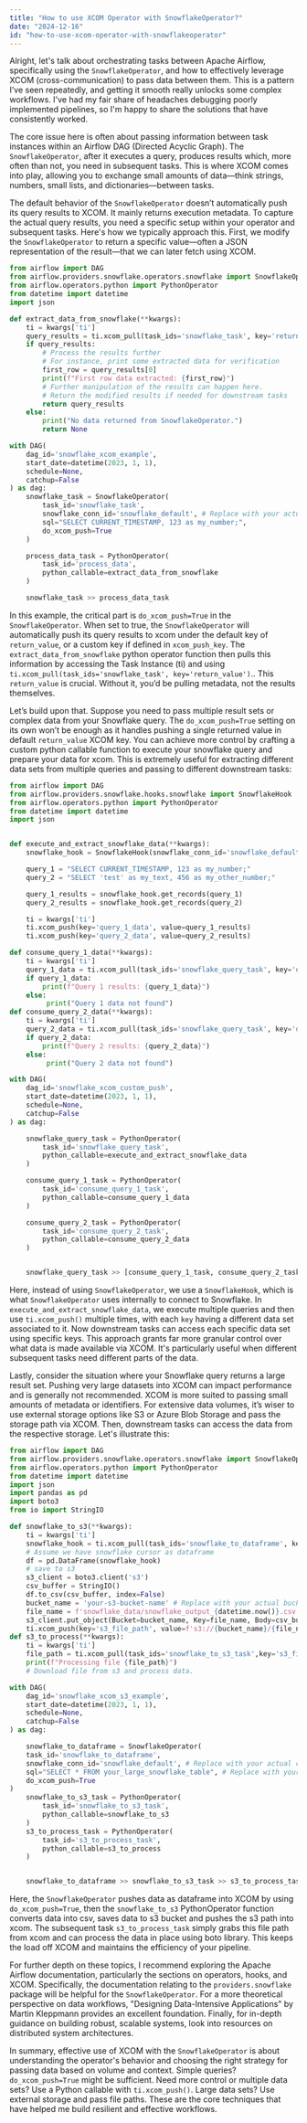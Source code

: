 ```yaml
---
title: "How to use XCOM Operator with SnowflakeOperator?"
date: "2024-12-16"
id: "how-to-use-xcom-operator-with-snowflakeoperator"
---
```


Alright, let's talk about orchestrating tasks between Apache Airflow, specifically using the `SnowflakeOperator`, and how to effectively leverage XCOM (cross-communication) to pass data between them. This is a pattern I’ve seen repeatedly, and getting it smooth really unlocks some complex workflows. I've had my fair share of headaches debugging poorly implemented pipelines, so I'm happy to share the solutions that have consistently worked.

The core issue here is often about passing information between task instances within an Airflow DAG (Directed Acyclic Graph). The `SnowflakeOperator`, after it executes a query, produces results which, more often than not, you need in subsequent tasks. This is where XCOM comes into play, allowing you to exchange small amounts of data—think strings, numbers, small lists, and dictionaries—between tasks.

The default behavior of the `SnowflakeOperator` doesn’t automatically push its query results to XCOM. It mainly returns execution metadata. To capture the actual query results, you need a specific setup within your operator and subsequent tasks. Here's how we typically approach this. First, we modify the `SnowflakeOperator` to return a specific value—often a JSON representation of the result—that we can later fetch using XCOM.

```python
from airflow import DAG
from airflow.providers.snowflake.operators.snowflake import SnowflakeOperator
from airflow.operators.python import PythonOperator
from datetime import datetime
import json

def extract_data_from_snowflake(**kwargs):
    ti = kwargs['ti']
    query_results = ti.xcom_pull(task_ids='snowflake_task', key='return_value')
    if query_results:
        # Process the results further
        # For instance, print some extracted data for verification
        first_row = query_results[0]
        print(f"First row data extracted: {first_row}")
        # Further manipulation of the results can happen here.
        # Return the modified results if needed for downstream tasks
        return query_results
    else:
        print("No data returned from SnowflakeOperator.")
        return None

with DAG(
    dag_id='snowflake_xcom_example',
    start_date=datetime(2023, 1, 1),
    schedule=None,
    catchup=False
) as dag:
    snowflake_task = SnowflakeOperator(
        task_id='snowflake_task',
        snowflake_conn_id='snowflake_default', # Replace with your actual connection id
        sql="SELECT CURRENT_TIMESTAMP, 123 as my_number;",
        do_xcom_push=True
    )

    process_data_task = PythonOperator(
        task_id='process_data',
        python_callable=extract_data_from_snowflake
    )

    snowflake_task >> process_data_task
```
In this example, the critical part is `do_xcom_push=True` in the `SnowflakeOperator`. When set to true, the `SnowflakeOperator` will automatically push its query results to xcom under the default key of `return_value`, or a custom key if defined in `xcom_push_key`. The `extract_data_from_snowflake` python operator function then pulls this information by accessing the Task Instance (ti) and using `ti.xcom_pull(task_ids='snowflake_task', key='return_value')`..
This `return_value` is crucial. Without it, you’d be pulling metadata, not the results themselves.

Let’s build upon that. Suppose you need to pass multiple result sets or complex data from your Snowflake query. The `do_xcom_push=True` setting on its own won’t be enough as it handles pushing a single returned value in default `return_value` XCOM key. You can achieve more control by crafting a custom python callable function to execute your snowflake query and prepare your data for xcom. This is extremely useful for extracting different data sets from multiple queries and passing to different downstream tasks:

```python
from airflow import DAG
from airflow.providers.snowflake.hooks.snowflake import SnowflakeHook
from airflow.operators.python import PythonOperator
from datetime import datetime
import json


def execute_and_extract_snowflake_data(**kwargs):
    snowflake_hook = SnowflakeHook(snowflake_conn_id='snowflake_default') # Replace with your actual connection id

    query_1 = "SELECT CURRENT_TIMESTAMP, 123 as my_number;"
    query_2 = "SELECT 'test' as my_text, 456 as my_other_number;"

    query_1_results = snowflake_hook.get_records(query_1)
    query_2_results = snowflake_hook.get_records(query_2)

    ti = kwargs['ti']
    ti.xcom_push(key='query_1_data', value=query_1_results)
    ti.xcom_push(key='query_2_data', value=query_2_results)

def consume_query_1_data(**kwargs):
    ti = kwargs['ti']
    query_1_data = ti.xcom_pull(task_ids='snowflake_query_task', key='query_1_data')
    if query_1_data:
        print(f"Query 1 results: {query_1_data}")
    else:
         print("Query 1 data not found")
def consume_query_2_data(**kwargs):
    ti = kwargs['ti']
    query_2_data = ti.xcom_pull(task_ids='snowflake_query_task', key='query_2_data')
    if query_2_data:
        print(f"Query 2 results: {query_2_data}")
    else:
         print("Query 2 data not found")

with DAG(
    dag_id='snowflake_xcom_custom_push',
    start_date=datetime(2023, 1, 1),
    schedule=None,
    catchup=False
) as dag:

    snowflake_query_task = PythonOperator(
        task_id='snowflake_query_task',
        python_callable=execute_and_extract_snowflake_data
    )

    consume_query_1_task = PythonOperator(
        task_id='consume_query_1_task',
        python_callable=consume_query_1_data
    )

    consume_query_2_task = PythonOperator(
        task_id='consume_query_2_task',
        python_callable=consume_query_2_data
    )


    snowflake_query_task >> [consume_query_1_task, consume_query_2_task]

```

Here, instead of using `SnowflakeOperator`, we use a `SnowflakeHook`, which is what `SnowflakeOperator` uses internally to connect to Snowflake. In `execute_and_extract_snowflake_data`, we execute multiple queries and then use `ti.xcom_push()` multiple times, with each `key` having a different data set associated to it. Now downstream tasks can access each specific data set using specific keys. This approach grants far more granular control over what data is made available via XCOM. It's particularly useful when different subsequent tasks need different parts of the data.

Lastly, consider the situation where your Snowflake query returns a large result set. Pushing very large datasets into XCOM can impact performance and is generally not recommended. XCOM is more suited to passing small amounts of metadata or identifiers. For extensive data volumes, it’s wiser to use external storage options like S3 or Azure Blob Storage and pass the storage path via XCOM. Then, downstream tasks can access the data from the respective storage. Let's illustrate this:

```python
from airflow import DAG
from airflow.providers.snowflake.operators.snowflake import SnowflakeOperator
from airflow.operators.python import PythonOperator
from datetime import datetime
import json
import pandas as pd
import boto3
from io import StringIO

def snowflake_to_s3(**kwargs):
    ti = kwargs['ti']
    snowflake_hook = ti.xcom_pull(task_ids='snowflake_to_dataframe', key='return_value')
    # Assume we have snowflake cursor as dataframe
    df = pd.DataFrame(snowflake_hook)
    # save to s3
    s3_client = boto3.client('s3')
    csv_buffer = StringIO()
    df.to_csv(csv_buffer, index=False)
    bucket_name = 'your-s3-bucket-name' # Replace with your actual bucket name
    file_name = f'snowflake_data/snowflake_output_{datetime.now()}.csv'
    s3_client.put_object(Bucket=bucket_name, Key=file_name, Body=csv_buffer.getvalue())
    ti.xcom_push(key='s3_file_path', value=f's3://{bucket_name}/{file_name}')
def s3_to_process(**kwargs):
    ti = kwargs['ti']
    file_path = ti.xcom_pull(task_ids='snowflake_to_s3_task',key='s3_file_path')
    print(f"Processing file {file_path}")
    # Download file from s3 and process data.

with DAG(
    dag_id='snowflake_xcom_s3_example',
    start_date=datetime(2023, 1, 1),
    schedule=None,
    catchup=False
) as dag:

    snowflake_to_dataframe = SnowflakeOperator(
    task_id='snowflake_to_dataframe',
    snowflake_conn_id='snowflake_default', # Replace with your actual connection id
    sql="SELECT * FROM your_large_snowflake_table", # Replace with your actual query
    do_xcom_push=True
)
    snowflake_to_s3_task = PythonOperator(
        task_id='snowflake_to_s3_task',
        python_callable=snowflake_to_s3
    )
    s3_to_process_task = PythonOperator(
        task_id='s3_to_process_task',
        python_callable=s3_to_process
    )


    snowflake_to_dataframe >> snowflake_to_s3_task >> s3_to_process_task
```
Here, the `SnowflakeOperator` pushes data as dataframe into XCOM by using `do_xcom_push=True`, then the `snowflake_to_s3` PythonOperator function converts data into csv, saves data to s3 bucket and pushes the s3 path into xcom. The subsequent task `s3_to_process_task` simply grabs this file path from xcom and can process the data in place using boto library. This keeps the load off XCOM and maintains the efficiency of your pipeline.

For further depth on these topics, I recommend exploring the Apache Airflow documentation, particularly the sections on operators, hooks, and XCOM. Specifically, the documentation relating to the `providers.snowflake` package will be helpful for the `SnowflakeOperator`. For a more theoretical perspective on data workflows, "Designing Data-Intensive Applications" by Martin Kleppmann provides an excellent foundation. Finally, for in-depth guidance on building robust, scalable systems, look into resources on distributed system architectures.

In summary, effective use of XCOM with the `SnowflakeOperator` is about understanding the operator's behavior and choosing the right strategy for passing data based on volume and context. Simple queries? `do_xcom_push=True` might be sufficient. Need more control or multiple data sets? Use a Python callable with `ti.xcom_push()`. Large data sets? Use external storage and pass file paths. These are the core techniques that have helped me build resilient and effective workflows.
